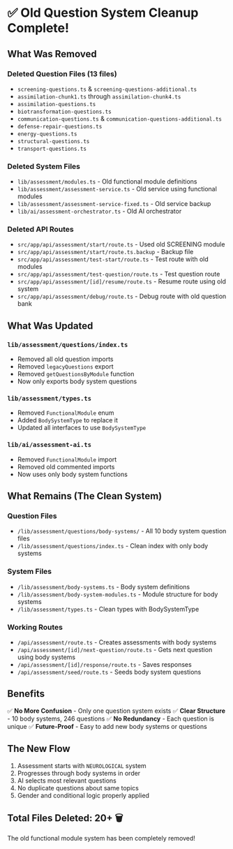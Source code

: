 # ✅ Old Question System Cleanup Complete!

## What Was Removed

### Deleted Question Files (13 files)
- `screening-questions.ts` & `screening-questions-additional.ts`
- `assimilation-chunk1.ts` through `assimilation-chunk4.ts`
- `assimilation-questions.ts`
- `biotransformation-questions.ts`
- `communication-questions.ts` & `communication-questions-additional.ts`
- `defense-repair-questions.ts`
- `energy-questions.ts`
- `structural-questions.ts`
- `transport-questions.ts`

### Deleted System Files
- `lib/assessment/modules.ts` - Old functional module definitions
- `lib/assessment/assessment-service.ts` - Old service using functional modules
- `lib/assessment/assessment-service-fixed.ts` - Old service backup
- `lib/ai/assessment-orchestrator.ts` - Old AI orchestrator

### Deleted API Routes
- `src/app/api/assessment/start/route.ts` - Used old SCREENING module
- `src/app/api/assessment/start/route.ts.backup` - Backup file
- `src/app/api/assessment/test-start/route.ts` - Test route with old modules
- `src/app/api/assessment/test-question/route.ts` - Test question route
- `src/app/api/assessment/[id]/resume/route.ts` - Resume route using old system
- `src/app/api/assessment/debug/route.ts` - Debug route with old question bank

## What Was Updated

### `lib/assessment/questions/index.ts`
- Removed all old question imports
- Removed `legacyQuestions` export
- Removed `getQuestionsByModule` function
- Now only exports body system questions

### `lib/assessment/types.ts`
- Removed `FunctionalModule` enum
- Added `BodySystemType` to replace it
- Updated all interfaces to use `BodySystemType`

### `lib/ai/assessment-ai.ts`
- Removed `FunctionalModule` import
- Removed old commented imports
- Now uses only body system functions

## What Remains (The Clean System)

### Question Files
- `/lib/assessment/questions/body-systems/` - All 10 body system question files
- `/lib/assessment/questions/index.ts` - Clean index with only body systems

### System Files
- `/lib/assessment/body-systems.ts` - Body system definitions
- `/lib/assessment/body-system-modules.ts` - Module structure for body systems
- `/lib/assessment/types.ts` - Clean types with BodySystemType

### Working Routes
- `/api/assessment/route.ts` - Creates assessments with body systems
- `/api/assessment/[id]/next-question/route.ts` - Gets next question using body systems
- `/api/assessment/[id]/response/route.ts` - Saves responses
- `/api/assessment/seed/route.ts` - Seeds body system questions

## Benefits

✅ **No More Confusion** - Only one question system exists
✅ **Clear Structure** - 10 body systems, 246 questions
✅ **No Redundancy** - Each question is unique
✅ **Future-Proof** - Easy to add new body systems or questions

## The New Flow

1. Assessment starts with `NEUROLOGICAL` system
2. Progresses through body systems in order
3. AI selects most relevant questions
4. No duplicate questions about same topics
5. Gender and conditional logic properly applied

## Total Files Deleted: 20+ 🗑️

The old functional module system has been completely removed!
